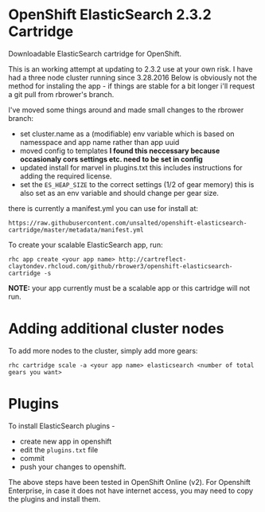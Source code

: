 OpenShift ElasticSearch **2.3.2** Cartridge
=================================
Downloadable ElasticSearch cartridge for OpenShift.

This is an working attempt at updating to 2.3.2 use at your own risk. I have had a three node cluster running since 3.28.2016
Below is obviously not the method for instaling the app - if things are stable for a bit longer i'll request a git pull from rbrower's branch.

I've moved some things around and made small changes to the rbrower branch:

  - set cluster.name as a (modifiable) env variable which is based on namesspace and app name rather than app uuid
  - moved config to templates **I found this neccessary because occasionaly cors settings etc. need to be set in config**
  - updated install for marvel in plugins.txt this includes instructions for adding the required license.
  - set the ``ES_HEAP_SIZE`` to the correct settings (1/2 of gear memory) this is also set as an env variable and should change per gear size.

there is currently a manifest.yml you can use for install at:

    https://raw.githubusercontent.com/unsalted/openshift-elasticsearch-cartridge/master/metadata/manifest.yml

To create your scalable ElasticSearch app, run:

    rhc app create <your app name> http://cartreflect-claytondev.rhcloud.com/github/rbrower3/openshift-elasticsearch-cartridge -s

**NOTE:** your app currently must be a scalable app or this cartridge will not run.


Adding additional cluster nodes
===============================
To add more nodes to the cluster, simply add more gears:

    rhc cartridge scale -a <your app name> elasticsearch <number of total gears you want>


Plugins
=======
To install ElasticSearch plugins -
* create new app in openshift
* edit the `plugins.txt` file 
* commit
* push your changes to openshift.

The above steps have been tested in OpenShift Online (v2). For Openshift Enterprise, in case it does not have internet access, you may need to copy the plugins and install them.
